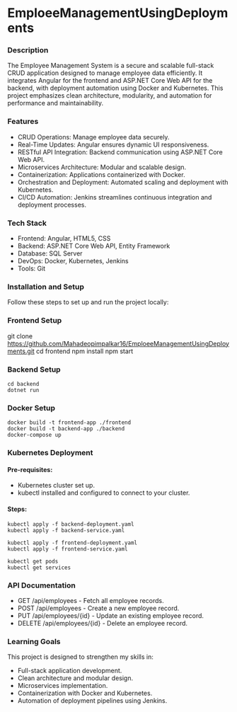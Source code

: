 # **EmploeeManagementUsingDeployments**

### Description
The Employee Management System is a secure and scalable full-stack CRUD application designed to manage employee data efficiently. It integrates Angular for the frontend and ASP.NET Core Web API for the backend, with deployment automation using Docker and Kubernetes. This project emphasizes clean architecture, modularity, and automation for performance and maintainability.

### Features
- CRUD Operations: Manage employee data securely.
- Real-Time Updates: Angular ensures dynamic UI responsiveness.
- RESTful API Integration: Backend communication using ASP.NET Core Web API.
- Microservices Architecture: Modular and scalable design.
- Containerization: Applications containerized with Docker.
- Orchestration and Deployment: Automated scaling and deployment with Kubernetes.
- CI/CD Automation: Jenkins streamlines continuous integration and deployment processes.

### Tech Stack
- Frontend: Angular, HTML5, CSS 
- Backend: ASP.NET Core Web API, Entity Framework 
- Database: SQL Server 
- DevOps: Docker, Kubernetes, Jenkins
- Tools: Git

### Installation and Setup
Follow these steps to set up and run the project locally:

### Frontend Setup 
git clone https://github.com/Mahadeopimpalkar16/EmploeeManagementUsingDeployments.git
cd frontend 
npm install 
npm start  

### Backend Setup
    cd backend  
    dotnet run  

### Docker Setup

    docker build -t frontend-app ./frontend  
    docker build -t backend-app ./backend  
    docker-compose up  

### Kubernetes Deployment
#### Pre-requisites:
- Kubernetes cluster set up.
- kubectl installed and configured to connect to your cluster.
    
#### Steps:
    kubectl apply -f backend-deployment.yaml  
    kubectl apply -f backend-service.yaml  

    kubectl apply -f frontend-deployment.yaml  
    kubectl apply -f frontend-service.yaml  

    kubectl get pods  
    kubectl get services  


### API Documentation

- GET /api/employees - Fetch all employee records.
- POST /api/employees - Create a new employee record.
- PUT /api/employees/{id} - Update an existing employee record.
- DELETE /api/employees/{id} - Delete an employee record.


### Learning Goals
This project is designed to strengthen my skills in:
- Full-stack application development.
- Clean architecture and modular design.
- Microservices implementation.
- Containerization with Docker and Kubernetes.
- Automation of deployment pipelines using Jenkins.






